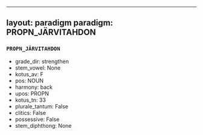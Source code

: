 
---
layout: paradigm
paradigm: PROPN_JÄRVITAHDON
---
### ` PROPN_JÄRVITAHDON `


* grade_dir: strengthen
* stem_vowel: None
* kotus_av: F
* pos: NOUN
* harmony: back
* upos: PROPN
* kotus_tn: 33
* plurale_tantum: False
* clitics: False
* possessive: False
* stem_diphthong: None
